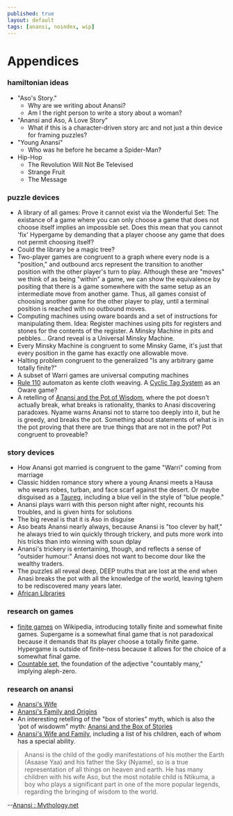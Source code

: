 ```yaml
---
published: true
layout: default
tags: [anansi, noindex, wip]
---
```


# Appendices

### hamiltonian ideas

- "Aso's Story."
  - Why are we writing about Anansi?
  - Am I the right person to write a story about a woman?
- "Anansi and Aso, A Love Story"
  - What if this is a character-driven story arc and not just a thin device for framing puzzles?
- "Young Anansi"
  - Who was he before he became a Spider-Man?
- Hip-Hop
  - The Revolution Will Not Be Televised
  - Strange Fruit
  - The Message

### puzzle devices

- A library of all games: Prove it cannot exist via the Wonderful Set: The existance of a game where you can only choose a game that does not choose itself implies an impossible set. Does this mean that you cannot 'fix' Hypergame by demanding that a player choose any game that does not permit choosing itself?
- Could the library be a magic tree?
- Two-player games are congruent to a graph where every node is a "position," and outbound arcs represent the transition to another position with the other player's turn to play. Although these are "moves" we think of as being "within" a game, we can show the equivalence by positing that there is a game somewhere with the same setup as an intermediate move from another game. Thus, all games consist of choosing another game for the other player to play, until a terminal position is reached with no outbound moves.
- Computing machines using oware boards and a set of instructions for manipulating them. Idea: Register machines using pits for registers and stones for the contents of the register. A Minsky Machine in pits and pebbles... Grand reveal is a Universal Minsky Machine.
- Every Minsky Machine is congruent to some Minsky Game, it's just that every position in the game has exactly one allowable move.
- Halting problem congruent to the generalized "Is any arbitrary game totally finite?"
- A subset of Warri games are universal computing machines
- [Rule 110] automaton as kente cloth weaving. A [Cyclic Tag System] as an Oware game?
- A retelling of [Anansi and the Pot of Wisdom][pot], where the pot doesn't actually break, what breaks is rationality, thanks to Anasi discovering paradoxes. Nyame warns Anansi not to starre too deeply into it, but he is greedy, and breaks the pot. Something about statements of what is in the pot proving that there are true things that are not in the pot? Pot congruent to proveable?

[pot]: https://anikefoundation.org/african-folktales/ananse-and-the-pot-of-wisdom
[Cyclic Tag System]: https://en.wikipedia.org/wiki/Tag_system#Cyclic_tag_systems
[Rule 110]: https://en.wikipedia.org/wiki/Rule_110

### story devices

- How Anansi got married is congruent to the game "Warri" coming from marriage
- Classic hidden romance story where a young Anansi meets a Hausa who wears robes, turban, and face scarf against the desert. Or maybe disguised as a [Taureg], including a blue veil in the style of "blue people."
- Anansi plays warri with this person night after night, recounts his troubles, and is given hints for solutions
- The big reveal is that it is Aso in disguise
- Aso beats Anansi nearly always, because Anansi is "too clever by half," he always tried to win quickly through trickery, and puts more work into his tricks than into winning with soun dplay
- Anansi's trickery is entertaining, though, and reflects a sense of "outsider humour:" Anansi does not want to become dour like the wealthy traders.
- The puzzles all reveal deep, DEEP truths that are lost at the end when Anasi breaks the pot with all the knowledge of the world, leaving tghem to be rediscovered many years later.
- [African Libraries]

[Taureg]: https://en.wikipedia.org/wiki/Tuareg_people
[African Libraries]: https://gga.org/the-ancient-libraries-of-africa/

### research on games

- [finite games](https://en.wikipedia.org/wiki/Finite_game) on Wikipedia, introducing totally finite and somewhat finite games. Supergame is a somewhat final game that is not paradoxical because it demands that its player choose a totally finite game. Hypergame is outside of finite-ness because it allows for the choice of a somewhat final game.
- [Countable set](https://en.wikipedia.org/wiki/Countable_set), the foundation of the adjective "countably many," implying aleph-zero.

### research on anansi

- [Anansi's Wife](https://lionking.fandom.com/wiki/Anansi%27s_wife)
- [Anansi's Family and Origins](https://brickthology.com/2020/11/29/anansi/)
- An interesting retelling of the "box of stories" myth, which is also the 'pot of wisdowm" myth: [Anansi and the Box of Stories](https://playsonideas.files.wordpress.com/2020/07/anansi_stories-3.pdf)
- [Anansi's Wife and Family](http://anansistories.com/Anansi_Family.html), including a list of his children, each of whom has a special ability.

> Anansi is the child of the godly manifestations of his mother the Earth (Asaase Yaa) and his father the Sky (Nyame), so is a true representation of all things on heaven and earth. He has many children with his wife Aso, but the most notable child is Ntikuma, a boy who plays a significant part in one of the more popular legends, regarding the bringing of wisdom to the world.

--[Anansi : Mythology.net](https://mythology.net/mythical-creatures/anansi/)
